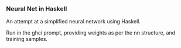 ### Neural Net in Haskell

An attempt at a simplified neural network using Haskell.

Run in the ghci prompt, providing weights as per the nn structure, and training samples.